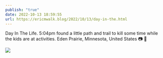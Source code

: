 ```yaml
---
publish: "true"
date: 2022-10-13 18:59:55
url: https://ericmwalk.blog/2022/10/13/day-in-the.html
---
```

Day In The Life. 5:04pm found a little path and trail to kill some time while the kids are at activities. Eden Prairie, Minnesota, United States 📷 🍂

![](https://ericmwalk.blog/uploads/2022/f1521ab71b.jpg)